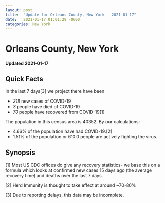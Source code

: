 ```yaml
---
layout: post
title:  "Update for Orleans County, New York - 2021-01-17"
date:   2021-01-17 01:01:29 -0600
categories: New York
---
```


# Orleans County, New York
#### Updated 2021-01-17

## Quick Facts

In the last 7 days[3] we project there have been
- *218* new cases of COVID-19
- *3* people have died of COVID-19
- *70* people have recovered from COVID-19[1]

The population in this census area is 40352. By our calculations:
- 4.66% of the population have had COVID-19.[2]
- 1.51% of the population or 610.0 people are actively fighting the virus.

## Synopsis




[1] Most US CDC offices do give any recovery statistics- we base this on a formula which looks at confirmed new cases
15 days ago (the average recovery time) and deaths over the last 7 days.

[2] Herd Immunity is thought to take effect at around ~70-80%

[3] Due to reporting delays, this data may be incomplete.
 
    